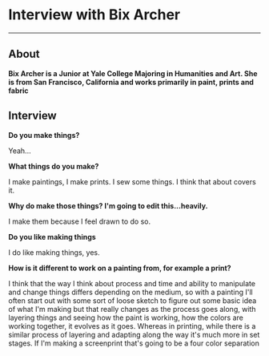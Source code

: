 # Interview with Bix Archer
---
## About

**Bix Archer is a Junior at Yale College Majoring in Humanities and Art. She is from San Francisco, California and works primarily in paint, prints and fabric**


## Interview

**Do you make things?**

Yeah...

**What things do you make?**

I make paintings, I make prints. I sew some things. I think that about covers it.

**Why do make those things? I'm going to edit this...heavily.**

I make them because I feel drawn to do so. 

**Do you like making things**

I do like making things, yes.

**How is it different to work on a painting from, for example a print?**

I think that the way I think about process and time and ability to manipulate and change things differs depending on the medium, so with a painting I'll often start out with some sort of loose sketch to figure out some basic idea of what I'm making but that really changes as the process goes along, with layering things and seeing how the paint is working, how the colors are working together, it evolves as it goes. Whereas in printing, while there is a similar process of layering and adapting along the way it's much more in set stages. If I'm making a screenprint that's going to be a four color separation
